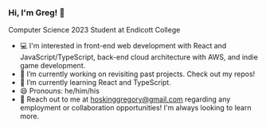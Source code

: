 ### Hi, I'm Greg! 👋

Computer Science 2023 Student at Endicott College

- :computer: I'm interested in front-end web development with React and JavaScript/TypeScript, back-end cloud architecture with AWS, and indie game development.
- 🔭 I’m currently working on revisiting past projects. Check out my repos!
- 🌱 I’m currently learning React and TypeScript.
- 😄 Pronouns: he/him/his
- 💬 Reach out to me at hoskinggregory@gmail.com regarding any employment or collaboration opportunities! I'm always looking to learn more.
